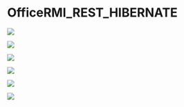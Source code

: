 # OfficeRMI_REST_HIBERNATE


![](https://media.giphy.com/media/eu9tl3sVlXGDdQPEwd/giphy.gif)

![](https://media.giphy.com/media/28g5jBfnTDjXCh2eeP/giphy.gif)

![](https://media.giphy.com/media/12xO7maok7PMG0x7PE/giphy.gif)

![](https://media.giphy.com/media/X9F7dbD7lAtBmhyNu4/giphy.gif)

![](https://media.giphy.com/media/4H7rjcVRUfDeZj2sNu/giphy.gif)

![](https://media.giphy.com/media/pVZA3CbK9VvKzXicB8/giphy.gif)
